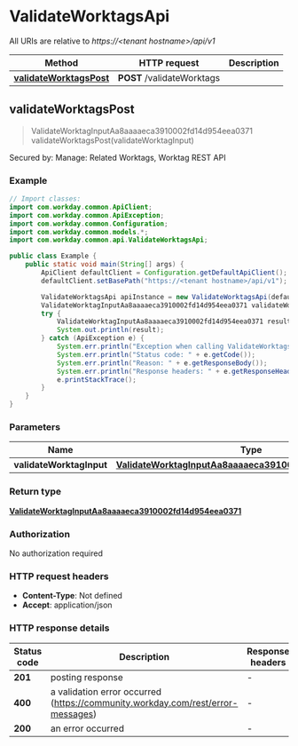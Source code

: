 # ValidateWorktagsApi

All URIs are relative to *https://&lt;tenant hostname&gt;/api/v1*

Method | HTTP request | Description
------------- | ------------- | -------------
[**validateWorktagsPost**](ValidateWorktagsApi.md#validateWorktagsPost) | **POST** /validateWorktags | 



## validateWorktagsPost

> ValidateWorktagInputAa8aaaaeca3910002fd14d954eea0371 validateWorktagsPost(validateWorktagInput)



Secured by: Manage: Related Worktags, Worktag REST API

### Example

```java
// Import classes:
import com.workday.common.ApiClient;
import com.workday.common.ApiException;
import com.workday.common.Configuration;
import com.workday.common.models.*;
import com.workday.common.api.ValidateWorktagsApi;

public class Example {
    public static void main(String[] args) {
        ApiClient defaultClient = Configuration.getDefaultApiClient();
        defaultClient.setBasePath("https://<tenant hostname>/api/v1");

        ValidateWorktagsApi apiInstance = new ValidateWorktagsApi(defaultClient);
        ValidateWorktagInputAa8aaaaeca3910002fd14d954eea0371 validateWorktagInput = new ValidateWorktagInputAa8aaaaeca3910002fd14d954eea0371(); // ValidateWorktagInputAa8aaaaeca3910002fd14d954eea0371 | 
        try {
            ValidateWorktagInputAa8aaaaeca3910002fd14d954eea0371 result = apiInstance.validateWorktagsPost(validateWorktagInput);
            System.out.println(result);
        } catch (ApiException e) {
            System.err.println("Exception when calling ValidateWorktagsApi#validateWorktagsPost");
            System.err.println("Status code: " + e.getCode());
            System.err.println("Reason: " + e.getResponseBody());
            System.err.println("Response headers: " + e.getResponseHeaders());
            e.printStackTrace();
        }
    }
}
```

### Parameters


Name | Type | Description  | Notes
------------- | ------------- | ------------- | -------------
 **validateWorktagInput** | [**ValidateWorktagInputAa8aaaaeca3910002fd14d954eea0371**](ValidateWorktagInputAa8aaaaeca3910002fd14d954eea0371.md)|  |

### Return type

[**ValidateWorktagInputAa8aaaaeca3910002fd14d954eea0371**](ValidateWorktagInputAa8aaaaeca3910002fd14d954eea0371.md)

### Authorization

No authorization required

### HTTP request headers

- **Content-Type**: Not defined
- **Accept**: application/json


### HTTP response details
| Status code | Description | Response headers |
|-------------|-------------|------------------|
| **201** | posting response |  -  |
| **400** | a validation error occurred (https://community.workday.com/rest/error-messages) |  -  |
| **200** | an error occurred |  -  |

